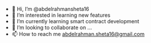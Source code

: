 - 👋 Hi, I’m @abdelrahmansheta16
- 👀 I’m interested in learning new features
- 🌱 I’m currently learning smart contract development 
- 💞️ I’m looking to collaborate on ...
- 📫 How to reach me abdelrahman.sheta16@gmail.com 

<!---
abdelrahmansheta16/abdelrahmansheta16 is a ✨ special ✨ repository because its `README.md` (this file) appears on your GitHub profile.
You can click the Preview link to take a look at your changes.
--->
